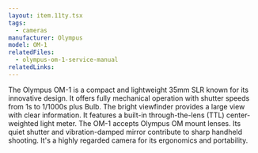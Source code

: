 ```yaml
---
layout: item.11ty.tsx
tags:
  - cameras
manufacturer: Olympus
model: OM-1
relatedFiles:
  - olympus-om-1-service-manual
relatedLinks:
---
```


The Olympus OM-1 is a compact and lightweight 35mm SLR known for its innovative design. It offers fully mechanical operation with shutter speeds from 1s to 1/1000s plus Bulb. The bright viewfinder provides a large view with clear information. It features a built-in through-the-lens (TTL) center-weighted light meter. The OM-1 accepts Olympus OM mount lenses. Its quiet shutter and vibration-damped mirror contribute to sharp handheld shooting. It's a highly regarded camera for its ergonomics and portability.
